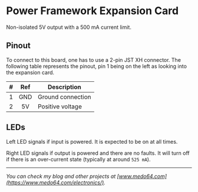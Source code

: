 Power Framework Expansion Card
==============================

Non-isolated 5V output with a 500 mA current limit.


## Pinout

To connect to this board, one has to use a 2-pin JST XH connector. The following
table represents the pinout, pin 1 being on the left as looking into the
expansion card.

| # | Ref   | Description                     |
|--:|:-----:|---------------------------------|
| 1 | GND   | Ground connection               |
| 2 | 5V    | Positive voltage                |


## LEDs

Left LED signals if input is powered. It is expected to be on at all times.

Right LED signals if output is powered and there are no faults. It will turn off
if there is an over-current state (typically at around `525 mA`).


---
*You can check my blog and other projects at [www.medo64.com](https://www.medo64.com/electronics/).*
